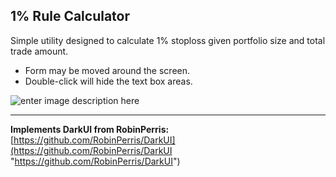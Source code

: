 ## 1% Rule Calculator

Simple utility designed to calculate 1% stoploss given portfolio size and total trade amount.
 - Form may be moved around the screen.
 - Double-click will hide the text box areas.

![enter image description here](https://i.imgur.com/crr0AoQ.png)

------------

**Implements DarkUI from RobinPerris:**    [https://github.com/RobinPerris/DarkUI](https://github.com/RobinPerris/DarkUI "https://github.com/RobinPerris/DarkUI") 
